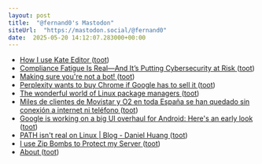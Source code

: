 ```yaml
---
layout: post
title:  "@fernand0's Mastodon"
siteUrl:  "https://mastodon.social/@fernand0"
date:  2025-05-20 14:12:07.283000+00:00
---
```

*  [How I use Kate Editor ](https://akselmo.dev/posts/how-i-use-kate-editor) ([toot](https://mastodon.social/@fernand0/114540565448823559))
*  [Compliance Fatigue Is Real—And It’s Putting Cybersecurity at Risk ](https://www.tripwire.com/state-of-security/compliance-fatigue-real-and-its-putting-cybersecurity-ris) ([toot](https://mastodon.social/@fernand0/114540486705373840))
*  [Making sure you're not a bot! ](https://lore.kernel.org/lkml/CAHk-=wjajMJyoTv2KZdpVRoPn0LFZ94Loci37WLVXmMxDbLOjg@mail.gmail.com) ([toot](https://mastodon.social/@fernand0/114540233145420369))
*  [Perplexity wants to buy Chrome if Google has to sell it ](https://www.theverge.com/policy/654835/perplexity-google-antitrust-trial-remedies-chrom) ([toot](https://mastodon.social/@fernand0/114540012305874583))
*  [The wonderful world of Linux package managers ](https://thelibre.news/the-wonderful-world-of-linux-package-managers/#the-problem-with-traditional-package-manager) ([toot](https://mastodon.social/@fernand0/114539616660956856))
*  [Miles de clientes de Movistar y O2 en toda España se han quedado sin conexión a internet ni teléfono ](https://www.genbeta.com/actualidad/miles-clientes-movistar-o2-toda-espana-se-han-quedado-conexion-a-internet-telefon) ([toot](https://mastodon.social/@fernand0/114539521253143752))
*  [Google is working on a big UI overhaul for Android: Here's an early look ](https://www.androidauthority.com/android-new-design-changes-leak-3549582) ([toot](https://mastodon.social/@fernand0/114539244184314095))
*  [PATH isn't real on Linux \| Blog - Daniel Huang ](https://blog.danielh.cc/blog/pat) ([toot](https://mastodon.social/@fernand0/114537582989499323))
*  [I use Zip Bombs to Protect my Server ](https://idiallo.com/blog/zipbomb-protectio) ([toot](https://mastodon.social/@fernand0/114535742719844114))
*  [About ](https://www.leadedsolder.com/about) ([toot](https://mastodon.social/@fernand0/114535504997935606))
